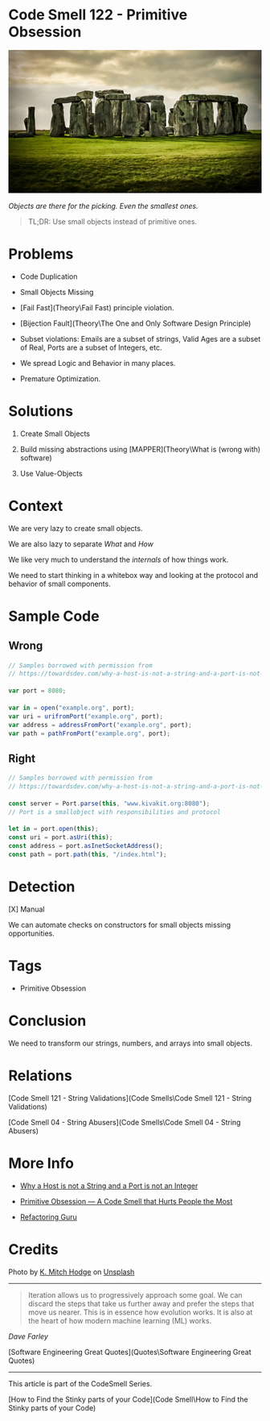 # Code Smell 122 - Primitive Obsession

![Code Smell 122 - Primitive Obsession](k-mitch-hodge-wZi9xiBAnWE-unsplash.jpg)

*Objects are there for the picking. Even the smallest ones.*

> TL;DR: Use small objects instead of primitive ones.

# Problems

- Code Duplication

- Small Objects Missing

- [Fail Fast](Theory\Fail Fast) principle violation.

- [Bijection Fault](Theory\The One and Only Software Design Principle)

- Subset violations: Emails are a subset of strings, Valid Ages are a subset of Real, Ports are a subset of Integers, etc.

- We spread Logic and Behavior in many places.

- Premature Optimization.

# Solutions

1. Create Small Objects

2. Build missing abstractions using [MAPPER](Theory\What is (wrong with) software)

3. Use Value-Objects

# Context

We are very lazy to create small objects.

We are also lazy to separate *What* and *How*

We like very much to understand the *internals* of how things work.

We need to start thinking in a whitebox way and looking at the protocol and behavior of small components.

# Sample Code

## Wrong

[Gist Url]: # (https://gist.github.com/mcsee/12dc64f150fb047541b9aaa795d85faf)
```javascript
// Samples borrowed with permission from
// https://towardsdev.com/why-a-host-is-not-a-string-and-a-port-is-not-an-integer-595c182d817c

var port = 8080;

var in = open("example.org", port);
var uri = urifromPort("example.org", port);
var address = addressFromPort("example.org", port);
var path = pathFromPort("example.org", port);
```

## Right

[Gist Url]: # (https://gist.github.com/mcsee/32202947a8d5ef760936a1e094d3f6b3)
```javascript
// Samples borrowed with permission from
// https://towardsdev.com/why-a-host-is-not-a-string-and-a-port-is-not-an-integer-595c182d817c

const server = Port.parse(this, "www.kivakit.org:8080");
// Port is a smallobject with responsibilities and protocol

let in = port.open(this);
const uri = port.asUri(this);
const address = port.asInetSocketAddress();
const path = port.path(this, "/index.html");
```

# Detection

[X] Manual

We can automate checks on constructors for small objects missing opportunities. 

# Tags

- Primitive Obsession

# Conclusion

We need to transform our strings, numbers, and arrays into small objects.

# Relations

[Code Smell 121 - String Validations](Code Smells\Code Smell 121 - String Validations)

[Code Smell 04 - String Abusers](Code Smells\Code Smell 04 - String Abusers)

# More Info

- [Why a Host is not a String and a Port is not an Integer](https://towardsdev.com/why-a-host-is-not-a-string-and-a-port-is-not-an-integer-595c182d817c)

- [Primitive Obsession — A Code Smell that Hurts People the Most](https://medium.com/the-sixt-india-blog/primitive-obsession-code-smell-that-hurt-people-the-most-5cbdd70496e9)

- [Refactoring Guru](https://refactoring.guru/es/smells/primitive-obsession)

# Credits

Photo by [K. Mitch Hodge](https://unsplash.com/@kmitchhodge) on [Unsplash](https://unsplash.com/s/photos/prehistoric)
  
* * *

> Iteration allows us to progressively approach some goal. We can discard the steps that take us further away and prefer the steps that move us nearer. This is in essence how evolution works. It is also at the heart of how modern machine learning (ML) works.

_Dave Farley_
 
[Software Engineering Great Quotes](Quotes\Software Engineering Great Quotes)

* * *

This article is part of the CodeSmell Series.

[How to Find the Stinky parts of your Code](Code Smell\How to Find the Stinky parts of your Code)